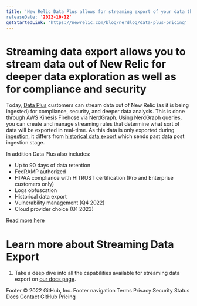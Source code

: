 ```yaml
---
title: 'New Relic Data Plus allows for streaming export of your data through AWS Kinesis Firehose for deeper data exploration and compliance needs.
releaseDate: '2022-10-12'
getStartedLink: 'https://newrelic.com/blog/nerdlog/data-plus-pricing'
---
```

#  Streaming data export allows you to stream data out of New Relic for deeper data exploration as well as for compliance and security 

Today, [Data Plus](https://docs.newrelic.com/whats-new/2022/06/whats-new-6-1-data-plus-available) customers can stream data out of New Relic (as it is being ingested) for compliance, security, and deeper data analysis. This is done through AWS Kinesis Firehose via NerdGraph. Using NerdGraph queries, you can create and manage streaming rules that determine what sort of data will be exported in real-time. As this data is only exported during [ingestion](https://docs.newrelic.com/docs/data-apis/manage-data/manage-data-coming-new-relic/), it differs from [historical data export](https://docs.newrelic.com/whats-new/2022/09/whats-new-9-14-historical-data-exports) which sends past data post ingestion stage.  

In addition Data Plus also includes:

* Up to 90 days of data retention 
* FedRAMP authorized
* HIPAA compliance with HITRUST certification (Pro and Enterprise customers only) 
* Logs obfuscation
* Historical data export
* Vulnerability management (Q4 2022)
* Cloud provider choice (Q1 2023)

[Read more here](https://newrelic.com/blog/nerdlog/data-plus-pricing)

# Learn more about Streaming Data Export
1. Take a deep dive into all the capabilities available for streaming data export on [our docs page](https://docswebsitedevelop-newstreamingexportngdoc.gtsb.io/).


Footer
© 2022 GitHub, Inc.
Footer navigation
Terms
Privacy
Security
Status
Docs
Contact GitHub
Pricing
